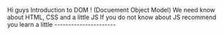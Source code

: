 Hi guys
Introduction to DOM ! (Docuement Object Model)
We need know about HTML, CSS and a little JS
If you do not know about JS recommend you learn a little
-_-_-_-_-_-_-_-_-_-_-_-_-_-_-_-_-_-_-_-_-_-_
